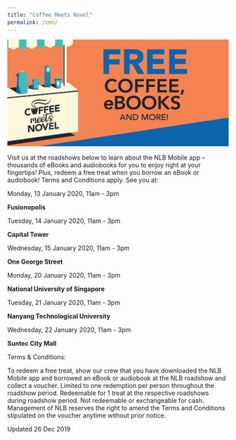 ```yaml
---
title: "Coffee Meets Novel"
permalink: /cmn/
---
```


![banner cmn](\images\CMN2_Web.png)

Visit us at the roadshows below to learn about the NLB Mobile app – thousands of eBooks and audiobooks for you to enjoy right at your fingertips! Plus, redeem a free treat when you borrow an eBook or audiobook! Terms and Conditions apply. See you at:

 

Monday, 13 January 2020, 11am - 3pm

 **Fusionopolis**



Tuesday, 14 January 2020, 11am - 3pm

**Capital Tower**

 

Wednesday, 15 January 2020, 11am - 3pm

**One George Street**

 

Monday, 20 January 2020, 11am - 3pm

**National University of Singapore**



Tuesday, 21 January 2020, 11am - 3pm

**Nanyang Technological University**

 

Wednesday, 22 January 2020, 11am - 3pm

**Suntec City Mall**



Terms & Conditions:

To redeem a free treat, show our crew that you have downloaded the NLB Mobile app and borrowed an eBook or audiobook at the NLB roadshow and collect a voucher. Limited to one redemption per person throughout the roadshow period. Redeemable for 1 treat at the respective roadshows during roadshow period. Not redeemable or exchangeable for cash. Management of NLB reserves the right to amend the Terms and Conditions stipulated on the voucher anytime without prior notice.



Updated 26 Dec 2019

